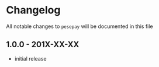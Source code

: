 # Changelog

All notable changes to `pesepay` will be documented in this file

## 1.0.0 - 201X-XX-XX

- initial release
